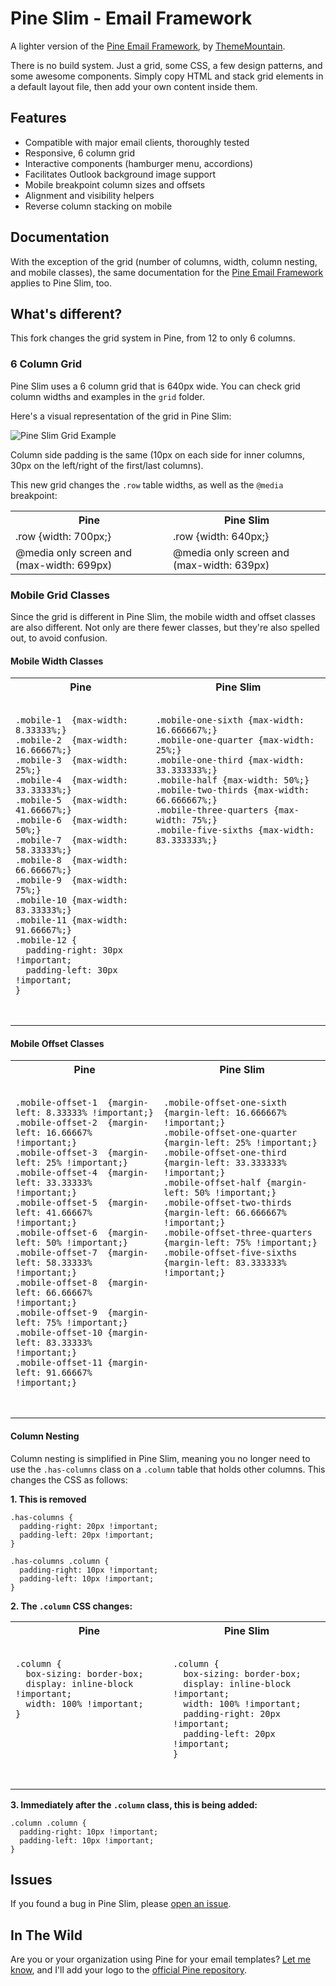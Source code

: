 # Pine Slim - Email Framework

A lighter version of the [Pine Email Framework](https://thememountain.github.io/pine/), by  [ThemeMountain](http://thememountain.com/).

There is no build system. Just a grid, some CSS, a few design patterns, and some awesome components.
Simply copy HTML and stack grid elements in a default layout file, then add your own content inside them.

## Features

- Compatible with major email clients, thoroughly tested
- Responsive, 6 column grid
- Interactive components (hamburger menu, accordions)
- Facilitates Outlook background image support
- Mobile breakpoint column sizes and offsets
- Alignment and visibility helpers
- Reverse column stacking on mobile


## Documentation

With the exception of the grid (number of columns, width, column nesting, and mobile classes), the same documentation for the [Pine Email Framework](https://thememountain.github.io/pine/) applies to Pine Slim, too.

## What's different?

This fork changes the grid system in Pine, from 12 to only 6 columns.

### 6 Column Grid

Pine Slim uses a 6 column grid that is 640px wide. You can check grid column widths and examples in the `grid` folder.

Here's a visual representation of the grid in Pine Slim:

![Pine Slim Grid Example](http://i.imgur.com/dZfgn9v.png)

Column side padding is the same (10px on each side for inner columns, 30px on the left/right of the first/last columns).

This new grid changes the `.row` table widths, as well as the `@media` breakpoint:

<table>
  <tr>
    <th>Pine</th>
    <th>Pine Slim</th>
  </tr>
  <tr>
    <td>.row {width: 700px;}</td>
    <td>.row {width: 640px;}</td>
  </tr>
  <tr>
    <td>@media only screen and (max-width: 699px)</td>
    <td>@media only screen and (max-width: 639px)</td>
  </tr>
</table>

### Mobile Grid Classes

Since the grid is different in Pine Slim, the mobile width and offset classes are also different. 
Not only are there fewer classes, but they're also spelled out, to avoid confusion.

#### Mobile Width Classes

<table>
  <tr>
    <th>Pine</th>
    <th>Pine Slim</th>
  </tr>
  <tr valign="top">
    <td>
      <pre>
        <code>
.mobile-1  {max-width: 8.33333%;}
.mobile-2  {max-width: 16.66667%;}
.mobile-3  {max-width: 25%;}
.mobile-4  {max-width: 33.33333%;}
.mobile-5  {max-width: 41.66667%;}
.mobile-6  {max-width: 50%;}
.mobile-7  {max-width: 58.33333%;}
.mobile-8  {max-width: 66.66667%;}
.mobile-9  {max-width: 75%;}
.mobile-10 {max-width: 83.33333%;}
.mobile-11 {max-width: 91.66667%;}
.mobile-12 {
  padding-right: 30px !important;
  padding-left: 30px !important;
}
        </code>
      </pre>
    </td>
    <td>
      <pre>
        <code>
.mobile-one-sixth {max-width: 16.666667%;}
.mobile-one-quarter {max-width: 25%;}
.mobile-one-third {max-width: 33.333333%;}
.mobile-half {max-width: 50%;}
.mobile-two-thirds {max-width: 66.666667%;}
.mobile-three-quarters {max-width: 75%;}
.mobile-five-sixths {max-width: 83.333333%;}
        </code>
      </pre>
    </td>
  </tr>
</table>

#### Mobile Offset Classes

<table>
  <tr>
    <th>Pine</th>
    <th>Pine Slim</th>
  </tr>
  <tr valign="top">
    <td>
      <pre>
        <code>
.mobile-offset-1  {margin-left: 8.33333% !important;}
.mobile-offset-2  {margin-left: 16.66667% !important;}
.mobile-offset-3  {margin-left: 25% !important;}
.mobile-offset-4  {margin-left: 33.33333% !important;}
.mobile-offset-5  {margin-left: 41.66667% !important;}
.mobile-offset-6  {margin-left: 50% !important;}
.mobile-offset-7  {margin-left: 58.33333% !important;}
.mobile-offset-8  {margin-left: 66.66667% !important;}
.mobile-offset-9  {margin-left: 75% !important;}
.mobile-offset-10 {margin-left: 83.33333% !important;}
.mobile-offset-11 {margin-left: 91.66667% !important;}
        </code>
      </pre>
    </td>
    <td>
      <pre>
        <code>
.mobile-offset-one-sixth {margin-left: 16.666667% !important;}
.mobile-offset-one-quarter {margin-left: 25% !important;}
.mobile-offset-one-third {margin-left: 33.333333% !important;}
.mobile-offset-half {margin-left: 50% !important;}
.mobile-offset-two-thirds {margin-left: 66.666667% !important;}
.mobile-offset-three-quarters {margin-left: 75% !important;}
.mobile-offset-five-sixths {margin-left: 83.333333% !important;}
        </code>
      </pre>
    </td>
  </tr>
</table>

#### Column Nesting

Column nesting is simplified in Pine Slim, meaning you no longer need to use the `.has-columns` class on a `.column` table that holds other columns. This changes the CSS as follows:

**1. This is removed**
```
.has-columns {
  padding-right: 20px !important;
  padding-left: 20px !important;
}

.has-columns .column {
  padding-right: 10px !important;
  padding-left: 10px !important;
}
```

**2. The `.column` CSS changes:**

<table>
  <tr>
    <th>Pine</th>
    <th>Pine Slim</th>
  </tr>
  <tr valign="top">
    <td>
      <pre>
        <code>
.column {
  box-sizing: border-box;
  display: inline-block !important;
  width: 100% !important;
}
        </code>
      </pre>
    </td>
    <td>
      <pre>
        <code>
.column {
  box-sizing: border-box;
  display: inline-block !important;
  width: 100% !important;
  padding-right: 20px !important;
  padding-left: 20px !important;
}
        </code>
      </pre>
    </td>
  </tr>
</table>

**3. Immediately after the `.column` class, this is being added:**

```
.column .column {
  padding-right: 10px !important;
  padding-left: 10px !important;
}
```



## Issues

If you found a bug in Pine Slim, please [open an issue](https://github.com/hellocosmin/tm-pine-slim/issues).

## In The Wild

Are you or your organization using Pine for your email templates? [Let me know](mailto:hellocosmin@gmail.com), and I'll add your logo to the [official Pine repository](https://github.com/ThemeMountain/tm-pine).
